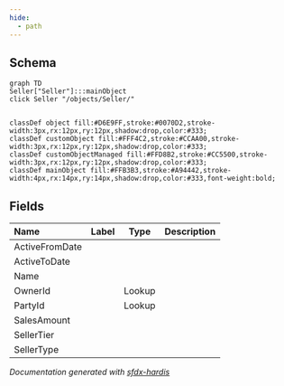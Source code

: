 ```yaml
---
hide:
  - path
---
```



## Schema

```mermaid
graph TD
Seller["Seller"]:::mainObject
click Seller "/objects/Seller/"


classDef object fill:#D6E9FF,stroke:#0070D2,stroke-width:3px,rx:12px,ry:12px,shadow:drop,color:#333;
classDef customObject fill:#FFF4C2,stroke:#CCAA00,stroke-width:3px,rx:12px,ry:12px,shadow:drop,color:#333;
classDef customObjectManaged fill:#FFD8B2,stroke:#CC5500,stroke-width:3px,rx:12px,ry:12px,shadow:drop,color:#333;
classDef mainObject fill:#FFB3B3,stroke:#A94442,stroke-width:4px,rx:14px,ry:14px,shadow:drop,color:#333,font-weight:bold;

```


<!-- Object description -->

## Fields

| Name      | Label | Type | Description |
| :-------- | :---- | :--: | :---------- | 
| ActiveFromDate |  |  | <!-- --> |
| ActiveToDate |  |  | <!-- --> |
| Name |  |  | <!-- --> |
| OwnerId |  | Lookup | <!-- --> |
| PartyId |  | Lookup | <!-- --> |
| SalesAmount |  |  | <!-- --> |
| SellerTier |  |  | <!-- --> |
| SellerType |  |  | <!-- --> |








_Documentation generated with [sfdx-hardis](https://sfdx-hardis.cloudity.com)_
